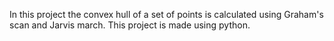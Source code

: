 In this project the convex hull of a set of points is calculated using Graham's scan and Jarvis march.
This project is made using python.
